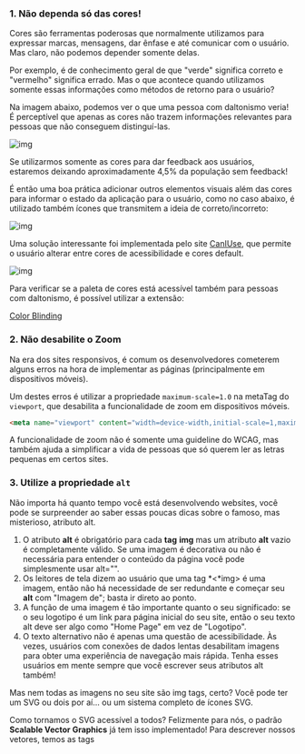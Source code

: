 

### 1. Não dependa só das cores!

Cores são ferramentas poderosas que normalmente utilizamos para expressar marcas, mensagens, dar ênfase e até comunicar com o usuário. Mas claro, não podemos depender somente delas.

Por exemplo, é de conhecimento geral de que "verde" significa correto e "vermelho" significa errado. Mas o que acontece quando utilizamos somente essas informações como métodos de retorno para o usuário?

Na imagem abaixo, podemos ver o que uma pessoa com daltonismo veria! É perceptível que apenas as cores não trazem informações relevantes para pessoas que não conseguem distinguí-las.



![img](https://aerolab.cdn.prismic.io/aerolab/3b666159ba679809aebdb2c5715005d1120d7677_01-web-accessibility-color-blindness.png)



Se utilizarmos somente as cores para dar feedback aos usuários, estaremos deixando aproximadamente 4,5% da população sem feedback!

É então uma boa prática adicionar outros elementos visuais além das cores para informar o estado da aplicação para o usuário, como no caso abaixo, é utilizado também ícones que transmitem a ideia de correto/incorreto:

![img](https://aerolab.cdn.prismic.io/aerolab/3a6b205b2f8597f25f634a0ad55ebcb1774f64c6_02-web-accessibility-color-blindness.png)



Uma solução interessante foi implementada pelo site [CanIUse](https://caniuse.com/#), que permite o usuário alterar entre cores de acessibilidade e cores default.



![img](https://aerolab.cdn.prismic.io/aerolab%2F704e8b36-af3e-4695-9bd1-98ad8eb38fd5_03-web-accessibility-caniuse.gif)



Para verificar se a paleta de cores está acessível também para pessoas com daltonismo, é possível utilizar a extensão:

[Color Blinding](https://chrome.google.com/webstore/detail/colorblinding/dgbgleaofjainknadoffbjkclicbbgaa?authuser=0)





### 2. Não desabilite o Zoom

Na era dos sites responsivos, é comum os desenvolvedores cometerem alguns erros na hora de implementar as páginas (principalmente em dispositivos móveis).

Um destes erros é utilizar a propriedade `maximum-scale=1.0` na metaTag do `viewport`, que desabilita a funcionalidade de zoom em dispositivos móveis.

```html
<meta name="viewport" content="width=device-width,initial-scale=1,maximum-scale=1">
```

A funcionalidade de zoom não é somente uma guideline do WCAG, mas também ajuda a simplificar a vida de pessoas que só querem ler as letras pequenas em certos sites.



### 3. Utilize a propriedade `alt` 

Não importa há quanto tempo você está desenvolvendo websites, você pode se surpreender ao saber essas poucas dicas sobre o famoso, mas misterioso, atributo alt.

1. O atributo **alt** é obrigatório para cada **tag** **img** mas um atributo **alt** vazio é completamente válido. Se uma imagem é decorativa ou não é necessária para entender o conteúdo da página você pode simplesmente usar alt="".
2. Os leitores de tela dizem ao usuário que uma tag *<*img> é uma imagem, então não há necessidade de ser redundante e começar seu **alt** com "Imagem de"; basta ir direto ao ponto.
3. A função de uma imagem é tão importante quanto o seu significado: se o seu logotipo é um link para  página inicial do seu site, então o seu texto alt deve ser algo como "Home Page" em vez de "Logotipo".
4. O texto alternativo não é apenas uma questão de acessibilidade. Às vezes, usuários com conexões de dados lentas desabilitam imagens para obter uma experiência de navegação mais rápida. Tenha esses usuários em mente sempre que você escrever seus atributos alt também!

Mas nem todas as imagens no seu site são img tags, certo? Você pode ter um SVG ou dois por aí... ou um sistema completo de ícones SVG.

Como tornamos o SVG acessível a todos? Felizmente para nós, o padrão **Scalable Vector Graphics** já tem isso implementado! Para descrever nossos vetores, temos as tags <title> e <desc> para descrições curtas e longas.

```html
<symbol id="langIcon">
    <title>Language Icon</title>
    <desc>Longer description</desc>
    <path d="M0 2C6.47 2 2 6.48 2 12s4.47 10 9.99 0h24v24H0z" />
</symbol>
```





### 4. Adicione subtítulos e legendas aos seus vídeos



Esta poderá ser uma das orientações mais difíceis de alcançar da WCAG, não devido a uma dificuldade técnica, mas porque pode ser bebem demorada. Mas existem algumas formas de implementar:

1. Vejamos o YouTube, por exemplo. Depois de carregar um vídeo na plataforma, você pode ativar legendas de forma automática. Elas são geradas automaticamente e podem ser imprecisas em algumas circunstâncias, dependendo do idioma, do ruído de fundo ou do sotaque do locutor. No entanto, estes são muito fáceis de implementar e podem funcionar bem na maioria dos vídeos que falam inglês.
2. Se estamos à procura de legendas 100% exatas, é difícil confiar no YouTube, por isso temos de escrever as legendas ou contratar um terceiro para o fazer. O YouTube suporta os formatos de legendas mais comuns (.srt, .sub e .sbv) e nos permite escrever as legendas na própria plataforma, o que pode ser muito conveniente se não tivermos nenhum software de legendas ou se quisermos pedir à nossa comunidade para nos ajudar a traduzir o conteúdo sem dar acesso à nossa conta.
3. Mas talvez você não queira usar o YouTube como sua plataforma de hospedagem. Talvez você queira usar um vídeo HTML5 hospedado no seu próprio servidor. O HTML5 inclui a <track> tag, que você pode usar para anexar facilmente quantos arquivos de legendas quiser usando o formato WebVTT (Translations FTW!).

```html
<video controls>
  <source src="movie.mp4" type="video/mp4">
  <track label="English Captions" kind="captions" srclang="eN" src="captions.vtt" default>
  <track label="Subtitulos en español" kind="captions" srclang="es" src="subs.vtt">
</video>
```





### 5. Semântica = acessibilidade

A semântica não nasceu com HTML5. Elas existem desde [a primeira página HTML](http://info.cern.ch/hypertext/WWW/TheProject.html) e melhoraram muito desde então. Com o padrão HTML5, novas tags semânticas são introduzidas para nosso uso diário.



![img](https://aerolab.cdn.prismic.io/aerolab/18ffcc9f9f0a3cb97dfef8817f11bc70956d5d74_05-web-accessibility-first-website.png)



Ok, mas a semântica não é só para SEO?

Não necessariamente. Quando você escolhe conscientemente uma tag <h1> sobre uma <p> ou uma <span>, você está mudando deliberadamente o significado de um elemento, fornecendo hierarquia e construindo uma estrutura em árvore das informações da sua página.

Os leitores de tela não se esquecem disso. Na verdade, a semântica é uma de suas armas mais úteis.

Tenha em mente que **com grande poder vem grande responsabilidade**, então certifique-se de usar a tag semântica apropriada para cada elemento, desde h1 até a nova tag <main>.





#### 6. Button vs. *<*a> tag



>  *Get the popcorn, this is a good one.* When should we use each?

Vejamos:

<a> tags são destinadas a vincular um arquivo a outro ou abrir links em uma nova aba ou na atual. No entanto, esta tag não é ideal quando desejamos acionar ações como menus de hambúrguer ou galerias de imagens. O elemento botão é a escolha certa para estas situações e é geralmente alcançável com JavaScript.

Além disso, a tag <button> pode ser facilmente confundida com a <input type="button">, mas a diferença reside no fato de a primeira ser capaz de ter mais conteúdo (texto, imagem + texto ou apenas imagens).

Há duas coisas a considerar ao usar a tag <button>:

Primeiro, se o conteúdo de um botão não for suficientemente explícito (por exemplo, um "X" num botão fechado), devemos adicionar um atributo aria-label para ajudar a explicar a função.

```html
<button aria-label="Close">X</button>
```

Em segundo lugar, se adicionar um atributo *href* faz sentido, então podemos também usar a tag <a> e substituir o comportamento do link com JavaScript.

> Uma galeria de imagens que usa uma tag <a> com *href* irá atrapalhar graciosamente seu site se o JavaScript não estiver habilitado.



### 7. Utilize `roles`  quando necessário



Para dizer aos leitores de tela que nosso link dispara uma ação e não é, de fato, uma tag comum <a>, precisamos adicionar a propriedade `role` com o valor "button".

Mas cuidado!

Ao escrever seu JavaScript, você precisa chamar suas funções não apenas com um clique, mas também quando o usuário pressiona a barra de espaço. **Isso é necessário porque o comportamento usado para botões é diferente daquele usado para links e o usuário deve ser capaz de acionar a ação em qualquer um desses comandos.**

```html
<a href="img/kitten.jpg" role="button" onclick="handleBtnClick(event)" onKeyPress="handleBtnKeyPress(event)">
  Button
</a>


function handleBtnClick(event) {    
  // Do something
}
 
function handleBtnKeyPress(event) {
  // Check to see if space or enter were pressed
  if (event.keyCode === 32 || event.keyCode === 13) {
    // Prevent the default action to stop scrolling when space is pressed
    event.preventDefault();
    
    // Do something
 
  }
}
```

> Read more about this on [MDN](https://developer.mozilla.org/en-US/docs/Web/Accessibility/ARIA/ARIA_Techniques/Using_the_button_role).

Tenha em mente utilizar a propriedade `role` não é necessário a menos que você quebre as regras, como no exemplo acima. Elementos semânticos HTML têm uma função padrão já aplicada: "navigation" para a tag <nav>, "link" para a tag <a>, e assim por diante. Isso significa que um atributo de `role` só é necessário quando desejamos alterar esses valores padrões.



### 8. Sobre elementos escondidos

Existem alguns métodos disponíveis para esconder coisas com HTML e CSS. 

Se você quiser esconder elementos da vista mas ainda assim informar os leitores de tela sobre eles, então a primeira opção é a melhor.

Se você deseja remover a visibilidade do conteúdo como um todo, incluindo para os leitores de tela, você deve optar pela segunda opção.

```css
.visually-hidden { 
    position: absolute !important;
    clip: rect(1px 1px 1px 1px); /* IE6, IE7 */
    clip: rect(1px, 1px, 1px, 1px);
    padding:0 !important;
    border:0 !important;
    height: 1px !important;
    width: 1px !important;
    overflow: hidden;
}
body:hover .visually-hidden a, body:hover .visually-hidden input, body:hover .visually-hidden button { display: none !important; }
```





### 9. Siga os padrões de acessibilidade web

Desenvolver páginas com alto nível de acessibilidade é difícil e os padrões estão aqui para ajudar.

- [W3C standards](https://www.w3.org/TR/html51/)

- [WCAG guidelines](https://www.w3.org/TR/WCAG20/)

  

Você sabia que o Brasil também possui um guia de acessibilidade que deve ser utilizado pelos sites do governo?

http://emag.governoeletronico.gov.br/

Embora pareçam muitas regras, são no fundo ou uma reimplementação ou uma tradução em relação ao guia internacional.



### 10. Auditoria e revisão 



Depois de aplicar todo este conhecimento, está na hora de testar. Aqui está uma lista de ferramentas para auditar a acessibilidade de um site:

- [ChromeVox:](http://www.chromevox.com/) Disponível para Mac e Windows, esta extensão para o Chrome é um leitor de tela que pode utilizar para testar o seu website.
- [Accessibility Developer Tools for Chrome:](https://chrome.google.com/webstore/detail/accessibility-developer-t/fpkknkljclfencbdbgkenhalefipecmb?hl=en) Outra grande extensão para o navegador que adiciona uma opção de auditoria de acessibilidade em suas ferramentas de desenvolvimento.
- [Color Filter:](https://www.toptal.com/designers/colorfilter) Teste seu site para diferentes tipos de daltonismo.
- [ColorBlinding](https://chrome.google.com/webstore/detail/colorblinding/dgbgleaofjainknadoffbjkclicbbgaa): uma extensão para Chrome que permite ao usuário ver a página em diferentes tipos de daltonismo.
- [W3C Validator:](http://validator.w3.org/) Esta ferramenta oficial do W3C irá informá-lo se a suas tags HTML seguem as regras de acessibilidade web!
- [A11Y Compliance Platform:](http://www.boia.org/?wc3) O Bureau of Internet Accessibility (BOIA) oferece um relatório completo que fornece uma visão geral de como seu site se sai quando testado nos pontos de verificação WCAG A/AA..
- [WAVE:](http://wave.webaim.org/) Uma ferramenta de avaliação de acessibilidade web feita pela WebAIM.
- [AXE](https://chrome.google.com/webstore/detail/axe-web-accessibility-tes/lhdoppojpmngadmnindnejefpokejbdd): Uma versão um pouco melhor do WAVE





### Para sites externos:

https://www.powermapper.com/products/sortsite/checks/accessibility-checks/

https://www.toptal.com/designers/colorfilter

>https://aerolab.co/blog/web-accessibility



### Resumindo...

Aqui vão algumas dicas:

1. Faça descrição alternativa das imagens, pois assim os leitores de tela poderão identificá-las e descrevê-las para os usuários cegos.
2. Não use apenas cores para destacar uma informação. Isso ajudará pessoas com daltonismo, por exemplo, que não conseguiriam diferenciar os itens destacados apenas por cores.
3. Simplifique seu texto. Ao fazer isso, você facilita a leitura de pessoas com dislexia - Ou utilize a fonte [OpenDyslexic](https://opendyslexic.org/).
4. Crie áreas de clique maiores nos botões, isso ajudará usuários que não têm precisão nos cliques a acessar conteúdos específicos.

A [W3C](https://www.w3.org/) (World Wide Web Consortium) é uma organização mundial que desenvolve especificações técnicas e orientações para web. Ou seja, **ela quem cria e mantém os padrões para os sites na internet, incluindo os de acessibilidade**. O [WCAG](https://www.w3.org/Translations/WCAG20-pt-PT/) (*Web Content Accessibility* Guidelines) é o seu documento que traz as diretrizes de acessibilidade para a web, explicando como tornar o conteúdo acessível para pessoas com deficiências. De acordo com elas, um site acessível segue os seguintes princípios:

- **Perceptível**: As informações e interface são apresentadas de uma forma que possa ser percebida;
- **Operável**: A Interface e a navegação devem ser operáveis para todos os usuários;
- **Compreensível**: A informação deve ser apresentada de forma simples e compreensível;
- **Robusto**: O conteúdo deve ser robusto de uma forma que possa maximizar sua compatibilidade com diferentes tipos de pessoas e tecnologias assistivas.



http://emag.governoeletronico.gov.br/cursoconteudista/exercicios/lista-exercicios.html

https://www.w3.org/

http://romeo.elsevier.com/accessibility_checklist/

https://www.w3c.br/pub/Materiais/PublicacoesW3C/cartilha-w3cbr-acessibilidade-web-fasciculo-I.html



### Exercício

Utilizando as extensões acima, visite um site que costuma entrar em base diária e execute um diagnóstico para verificar se está ou não cumprindo as normas internacionais de acessibilidade.



E mais um...

Execute as extensões vistas acima na nossa página da API de tarefas - Verifique os  problemas encontrados, principalmente os que afetam diretamente a usabilidade de um usuário segundo as regras internacionais.
https://www.essentialaccessibility.com/blog/web-accessibility-issues/





> 
>
> Dicas sobre CSS para sites Acessíveis
>
> https://webdesign.tutsplus.com/articles/keyboard-accessibility-tips-using-html-and-css--cms-31966
>
> https://contrast-ratio.com/
>
> 
>
> Mais informações
> https://www.w3.org/WAI/teach-advocate/accessibility-training/workshop-outline/
>
> http://emag.governoeletronico.gov.br/cursoconteudista/exercicios/lista-exercicios-corrigidos.html
>
> 